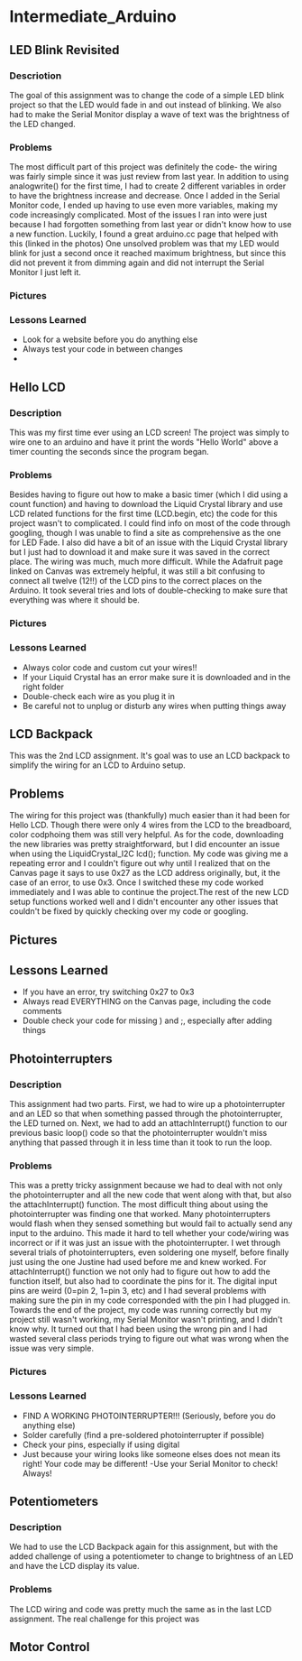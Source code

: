 # Intermediate_Arduino



## LED Blink Revisited

### Descriotion
  The goal of this assignment was to change the code of a simple LED blink project so that the LED would fade in and out instead of blinking. We also had to make the Serial Monitor display a wave of text was the brightness of the LED changed.
  
### Problems
The most difficult part of this project was definitely the code- the wiring was fairly simple since it was just review from last year. In addition to using analogwrite() for the first time, I had to create 2 different variables in order to have the brightness increase and decrease. Once I added in the Serial Monitor code, I ended up having to use even more variables, making my code increasingly complicated. Most of the issues I ran into were just because I had forgotten something from last year or didn't know how to use a new function. Luckily, I found a great arduino.cc page that helped with this (linked in the photos) One unsolved problem was that my LED would blink for just a second once it reached maximum brightness, but since this did not prevent it from dimming again and did not interrupt the Serial Monitor I just left it. 
### Pictures 

### Lessons Learned
- Look for a website before you do anything else
- Always test your code in between changes
-

## Hello LCD

### Description
This was my first time ever using an LCD screen! The project was simply to wire one to an arduino and have it print the words "Hello World" above a timer counting the seconds since the program began.

### Problems
Besides having to figure out how to make a basic timer (which I did using a count function) and having to download the Liquid Crystal library and use LCD related functions for the first time (LCD.begin, etc) the code for this project wasn't to complicated. I could find info on most of the code through googling, though I was unable to find a site as comprehensive as the one for LED Fade. I also did have a bit of an issue with the Liquid Crystal library but I just had to download it and make sure it was saved in the correct place. The wiring was much, much more difficult. While the Adafruit page linked on Canvas was extremely helpful, it was still a bit confusing to connect all twelve (12!!) of the LCD pins to the correct places on the Arduino. It took several tries and lots of double-checking to make sure that everything was where it should be. 

### Pictures

### Lessons Learned
- Always color code and custom cut your wires!!
- If your Liquid Crystal has an error make sure it is downloaded and in the right folder
- Double-check each wire as you plug it in
- Be careful not to unplug or disturb any wires when putting things away

## LCD Backpack
This was the 2nd LCD assignment. It's goal was to use an LCD backpack to simplify the wiring for an LCD to Arduino setup.

## Problems
The wiring for this project was (thankfully) much easier than it had been for Hello LCD. Though there were only 4 wires from the LCD to the breadboard, color codphoing them was still very helpful. As for the code, downloading the new libraries was pretty straightforward, but I did encounter an issue when using the LiquidCrystal_I2C lcd(); function. My code was giving me a repeating error and I couldn't figure out why until I realized that on the Canvas page it says to use 0x27 as the LCD address originally, but, it the case of an error, to use 0x3. Once I switched these my code worked immediately and I was able to continue the project.The rest of the new LCD setup functions worked well and I didn't encounter any other issues that couldn't be fixed by quickly checking over my code or googling.

## Pictures

## Lessons Learned
- If you have an error, try switching 0x27 to 0x3
- Always read EVERYTHING on the Canvas page, including the code comments
- Double check your code for missing ) and ;, especially after adding things

## Photointerrupters
### Description
This assignment had two parts. First, we had to wire up a photointerrupter and an LED so that when something passed through the photointerrupter, the LED turned on. Next, we had to add an attachInterrupt() function to our previous basic loop() code so that the photointerrupter wouldn't miss anything that passed through it in less time than it took to run the loop.
### Problems
This was a pretty tricky assignment because we had to deal with not only the photointerrupter and all the new code that went along with that, but also the attachInterrupt() function. The most difficult thing about using the photointerrupter was finding one that worked. Many photointerrupters would flash when they sensed something but would fail to actually send any input to the arduino. This made it hard to tell whether your code/wiring was incorrect or if it was just an issue with the photointerrupter. I wet through several trials of photointerrupters, even soldering one myself, before finally just using the one Justine had used before me and knew worked. For attachInterrupt() function we not only had to figure out how to add the function itself, but also had to coordinate the pins for it. The digital input pins are weird (0=pin 2, 1=pin 3, etc) and I had several problems with making sure the pin in my code corresponded with the pin I had plugged in. Towards the end of the project, my code was running correctly but my project still wasn't working, my Serial Monitor wasn't printing, and I didn't know why. It turned out that I had been using the wrong pin and I had wasted several class periods trying to figure out what was wrong when the issue was very simple.
### Pictures

### Lessons Learned
- FIND A WORKING PHOTOINTERRUPTER!!! (Seriously, before you do anything else) 
- Solder carefully (find a pre-soldered photointerrupter if possible)
- Check your pins, especially if using digital
- Just because your wiring looks like someone elses does not mean its right! Your code may be different!
-Use your Serial Monitor to check! Always! 

## Potentiometers

### Description
We had to use the LCD Backpack again for this assignment, but with the added challenge of using a potentiometer to change to brightness of an LED and have the LCD display its value. 

### Problems
The LCD wiring and code was pretty much the same as in the last LCD assignment. The real challenge for this project was 

## Motor Control
